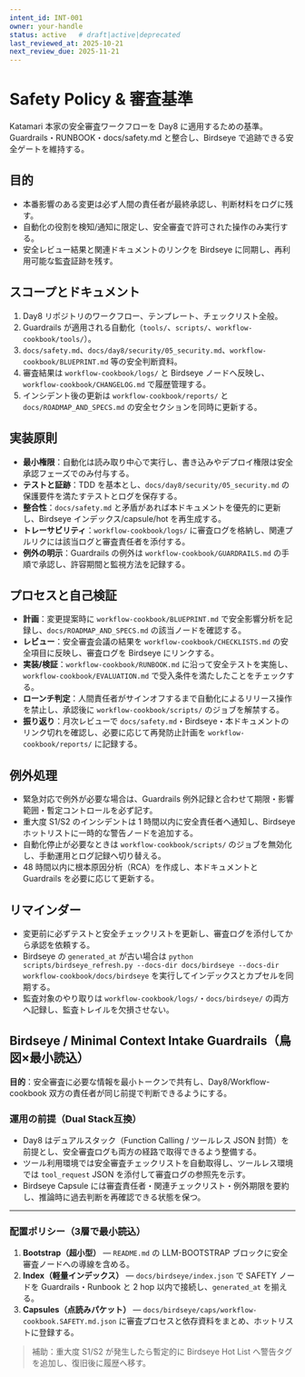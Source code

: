 ```yaml
---
intent_id: INT-001
owner: your-handle
status: active   # draft|active|deprecated
last_reviewed_at: 2025-10-21
next_review_due: 2025-11-21
---
```


# Safety Policy & 審査基準

Katamari 本家の安全審査ワークフローを Day8 に適用するための基準。Guardrails・RUNBOOK・docs/safety.md と整合し、Birdseye で追跡できる安全ゲートを維持する。

## 目的

- 本番影響のある変更は必ず人間の責任者が最終承認し、判断材料をログに残す。
- 自動化の役割を検知/通知に限定し、安全審査で許可された操作のみ実行する。
- 安全レビュー結果と関連ドキュメントのリンクを Birdseye に同期し、再利用可能な監査証跡を残す。

## スコープとドキュメント

1. Day8 リポジトリのワークフロー、テンプレート、チェックリスト全般。
2. Guardrails が適用される自動化（`tools/`、`scripts/`、`workflow-cookbook/tools/`）。
3. `docs/safety.md`、`docs/day8/security/05_security.md`、`workflow-cookbook/BLUEPRINT.md` 等の安全判断資料。
4. 審査結果は `workflow-cookbook/logs/` と Birdseye ノードへ反映し、`workflow-cookbook/CHANGELOG.md` で履歴管理する。
5. インシデント後の更新は `workflow-cookbook/reports/` と `docs/ROADMAP_AND_SPECS.md` の安全セクションを同時に更新する。

## 実装原則

- **最小権限**：自動化は読み取り中心で実行し、書き込みやデプロイ権限は安全承認フェーズでのみ付与する。
- **テストと証跡**：TDD を基本とし、`docs/day8/security/05_security.md` の保護要件を満たすテストとログを保存する。
- **整合性**：`docs/safety.md` と矛盾があれば本ドキュメントを優先的に更新し、Birdseye インデックス/capsule/hot を再生成する。
- **トレーサビリティ**：`workflow-cookbook/logs/` に審査ログを格納し、関連プルリクには該当ログと審査責任者を添付する。
- **例外の明示**：Guardrails の例外は `workflow-cookbook/GUARDRAILS.md` の手順で承認し、許容期間と監視方法を記録する。

## プロセスと自己検証

- **計画**：変更提案時に `workflow-cookbook/BLUEPRINT.md` で安全影響分析を記録し、`docs/ROADMAP_AND_SPECS.md` の該当ノードを確認する。
- **レビュー**：安全審査会議の結果を `workflow-cookbook/CHECKLISTS.md` の安全項目に反映し、審査ログを Birdseye にリンクする。
- **実装/検証**：`workflow-cookbook/RUNBOOK.md` に沿って安全テストを実施し、`workflow-cookbook/EVALUATION.md` で受入条件を満たしたことをチェックする。
- **ローンチ判定**：人間責任者がサインオフするまで自動化によるリリース操作を禁止し、承認後に `workflow-cookbook/scripts/` のジョブを解禁する。
- **振り返り**：月次レビューで `docs/safety.md`・Birdseye・本ドキュメントのリンク切れを確認し、必要に応じて再発防止計画を `workflow-cookbook/reports/` に記録する。

## 例外処理

- 緊急対応で例外が必要な場合は、Guardrails 例外記録と合わせて期限・影響範囲・暫定コントロールを必ず記す。
- 重大度 S1/S2 のインシデントは 1 時間以内に安全責任者へ通知し、Birdseye ホットリストに一時的な警告ノードを追加する。
- 自動化停止が必要なときは `workflow-cookbook/scripts/` のジョブを無効化し、手動運用とログ記録へ切り替える。
- 48 時間以内に根本原因分析（RCA）を作成し、本ドキュメントと Guardrails を必要に応じて更新する。

## リマインダー

- 変更前に必ずテストと安全チェックリストを更新し、審査ログを添付してから承認を依頼する。
- Birdseye の `generated_at` が古い場合は `python scripts/birdseye_refresh.py --docs-dir docs/birdseye --docs-dir workflow-cookbook/docs/birdseye` を実行してインデックスとカプセルを同期する。
- 監査対象のやり取りは `workflow-cookbook/logs/`・`docs/birdseye/` の両方へ記録し、監査トレイルを欠損させない。

## Birdseye / Minimal Context Intake Guardrails（鳥図×最小読込）

**目的**：安全審査に必要な情報を最小トークンで共有し、Day8/Workflow-cookbook 双方の責任者が同じ前提で判断できるようにする。

### 運用の前提（Dual Stack互換）

- Day8 はデュアルスタック（Function Calling / ツールレス JSON 封筒）を前提とし、安全審査ログも両方の経路で取得できるよう整備する。
- ツール利用環境では安全審査チェックリストを自動取得し、ツールレス環境では `tool_request` JSON を添付して審査ログの参照先を示す。
- Birdseye Capsule には審査責任者・関連チェックリスト・例外期限を要約し、推論時に過去判断を再確認できる状態を保つ。

---

### 配置ポリシー（3層で最小読込）

1. **Bootstrap（超小型）** — `README.md` の LLM-BOOTSTRAP ブロックに安全審査ノードへの導線を含める。
2. **Index（軽量インデックス）** — `docs/birdseye/index.json` で SAFETY ノードを Guardrails・Runbook と 2 hop 以内で接続し、`generated_at` を揃える。
3. **Capsules（点読みパケット）** — `docs/birdseye/caps/workflow-cookbook.SAFETY.md.json` に審査プロセスと依存資料をまとめ、ホットリストに登録する。

> 補助：重大度 S1/S2 が発生したら暫定的に Birdseye Hot List へ警告タグを追加し、復旧後に履歴へ移す。
